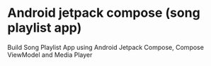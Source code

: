# Android jetpack compose (song playlist app)

Build Song Playlist App using Android Jetpack Compose, Compose ViewModel and Media Player

